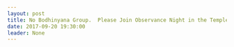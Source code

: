 ```yaml
---
layout: post
title: No Bodhinyana Group.  Please Join Observance Night in the Temple
date: 2017-09-20 19:30:00
leader: None  
---
```

